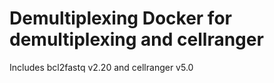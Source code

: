 # Demultiplexing Docker for demultiplexing and cellranger

Includes bcl2fastq v2.20 and cellranger v5.0
